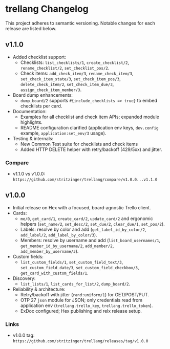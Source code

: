 trellang Changelog
===================

This project adheres to semantic versioning. Notable changes for each release are listed below.

## v1.1.0

- Added checklist support:
  - Checklists: `list_checklists/1`, `create_checklist/2`, `rename_checklist/2`, `set_checklist_pos/2`.
  - Check items: `add_check_item/3`, `rename_check_item/3`, `set_check_item_state/3`, `set_check_item_pos/3`, `delete_check_item/2`, `set_check_item_due/3`, `assign_check_item_member/3`.
- Board dump enhancements:
  - `dump_board/2` supports `#{include_checklists => true}` to embed checklists per card.
- Documentation:
  - Examples for all checklist and check item APIs; expanded module highlights.
  - README configuration clarified (application env keys, `dev.config` example, `application:set_env/3` usage).
- Testing & internals:
  - New Common Test suite for checklists and check items
  - Added HTTP DELETE helper with retry/backoff (429/5xx) and jitter.

### Compare
- v1.1.0 vs v1.0.0: `https://github.com/stritzinger/trellang/compare/v1.0.0...v1.1.0`

## v1.0.0

- Initial release on Hex with a focused, board‑agnostic Trello client.
- Cards:
  - `me/0`, `get_card/1`, `create_card/2`, `update_card/2` and ergonomic helpers (`set_name/2`, `set_desc/2`, `set_due/2`, `clear_due/1`, `set_pos/2`).
  - Labels: resolve by color and add (`get_label_id_by_color/2`, `add_label/2`, `add_label_by_color/3`).
  - Members: resolve by username and add (`list_board_usernames/1`, `get_member_id_by_username/2`, `add_member/2`, `add_member_by_username/3`).
- Custom fields:
  - `list_custom_fields/1`, `set_custom_field_text/3`, `set_custom_field_date/3`, `set_custom_field_checkbox/3`, `get_card_with_custom_fields/1`.
- Discovery:
  - `list_lists/1`, `list_cards_for_list/2`, `dump_board/2`.
- Reliability & architecture:
  - Retry/backoff with jitter (`rand:uniform/1`) for GET/POST/PUT.
  - OTP 27 `json` module for JSON; only credentials read from application env (`trellang.trello_key`, `trellang.trello_token`).
  - ExDoc configured; Hex publishing and relx release setup.

### Links
- v1.0.0 tag: `https://github.com/stritzinger/trellang/releases/tag/v1.0.0`


